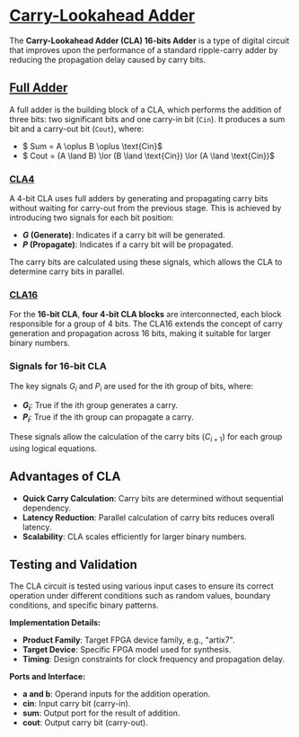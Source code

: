 # [Carry-Lookahead Adder](./CLA16.pdf)

The **Carry-Lookahead Adder (CLA) 16-bits Adder** is a type of digital circuit that improves upon the performance of a standard ripple-carry adder by reducing the propagation delay caused by carry bits.

## [Full Adder](https://en.wikipedia.org/wiki/Adder_(electronics)#Full_adder)

A full adder is the building block of a CLA, which performs the addition of three bits: two significant bits and one carry-in bit (`Cin`). It produces a sum bit and a carry-out bit (`Cout`), where:

- $ Sum = A \oplus B \oplus \text{Cin}$
- $ Cout = (A \land B) \lor (B \land \text{Cin}) \lor (A \land \text{Cin})$

### [CLA4](https://en.wikipedia.org/wiki/Lookahead_carry_unit)

A 4-bit CLA uses full adders by generating and propagating carry bits without waiting for carry-out from the previous stage. This is achieved by introducing two signals for each bit position:

- **$G$ (Generate)**: Indicates if a carry bit will be generated.
- **$P$ (Propagate)**: Indicates if a carry bit will be propagated.

The carry bits are calculated using these signals, which allows the CLA to determine carry bits in parallel.

### [CLA16](https://en.wikipedia.org/wiki/Lookahead_carry_unit)

For the **16-bit CLA**, **four 4-bit CLA blocks** are interconnected, each block responsible for a group of 4 bits. The CLA16 extends the concept of carry generation and propagation across 16 bits, making it suitable for larger binary numbers.

### Signals for 16-bit CLA

The key signals $G_i$ and $P_i$ are used for the ith group of bits, where:

- **$G_i$**: True if the ith group generates a carry.
- **$P_i$**: True if the ith group can propagate a carry.

These signals allow the calculation of the carry bits ($C_{i+1}$) for each group using logical equations.

## Advantages of CLA

- **Quick Carry Calculation**: Carry bits are determined without sequential dependency.
- **Latency Reduction**: Parallel calculation of carry bits reduces overall latency.
- **Scalability**: CLA scales efficiently for larger binary numbers.

## Testing and Validation

The CLA circuit is tested using various input cases to ensure its correct operation under different conditions such as random values, boundary conditions, and specific binary patterns.

**Implementation Details:**

- **Product Family**: Target FPGA device family, e.g., "artix7".
- **Target Device**: Specific FPGA model used for synthesis.
- **Timing**: Design constraints for clock frequency and propagation delay.

**Ports and Interface:**

- **a and b**: Operand inputs for the addition operation.
- **cin**: Input carry bit (carry-in).
- **sum**: Output port for the result of addition.
- **cout**: Output carry bit (carry-out).
